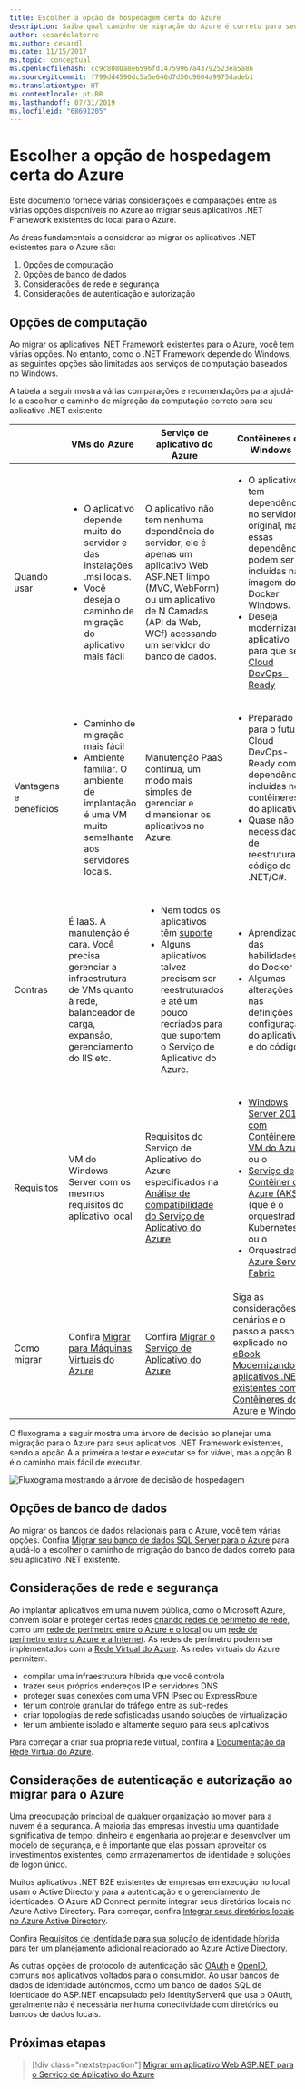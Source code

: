 ```yaml
---
title: Escolher a opção de hospedagem certa do Azure
description: Saiba qual caminho de migração do Azure é correto para seu aplicativo Web ASP.NET.
author: cesardelatorre
ms.author: cesardl
ms.date: 11/15/2017
ms.topic: conceptual
ms.openlocfilehash: cc9c8080a8e6596fd14759967a43792523ea5a86
ms.sourcegitcommit: f799dd4590dc5a5e646d7d50c9604a9975dadeb1
ms.translationtype: HT
ms.contentlocale: pt-BR
ms.lasthandoff: 07/31/2019
ms.locfileid: "68691205"
---
```

# <a name="choose-the-right-azure-hosting-option"></a>Escolher a opção de hospedagem certa do Azure 

Este documento fornece várias considerações e comparações entre as várias opções disponíveis no Azure ao migrar seus aplicativos .NET Framework existentes do local para o Azure.

As áreas fundamentais a considerar ao migrar os aplicativos .NET existentes para o Azure são:

1.  Opções de computação
2.  Opções de banco de dados
3.  Considerações de rede e segurança
4.  Considerações de autenticação e autorização

## <a name="compute-choices"></a>Opções de computação

Ao migrar os aplicativos .NET Framework existentes para o Azure, você tem várias opções.  No entanto, como o .NET Framework depende do Windows, as seguintes opções são limitadas aos serviços de computação baseados no Windows.

A tabela a seguir mostra várias comparações e recomendações para ajudá-lo a escolher o caminho de migração da computação correto para seu aplicativo .NET existente.

|                 | VMs do Azure | Serviço de aplicativo do Azure | Contêineres do Windows |
|-----------------|-----------|-------------------|--------------------|
|Quando usar      |<ul><li>O aplicativo depende muito do servidor e das instalações .msi locais.</li><li>Você deseja o caminho de migração do aplicativo mais fácil</li></ul>|O aplicativo não tem nenhuma dependência do servidor, ele é apenas um aplicativo Web ASP.NET limpo (MVC, WebForm) ou um aplicativo de N Camadas (API da Web, WCf) acessando um servidor do banco de dados. |<ul><li>O aplicativo tem dependências no servidor original, mas essas dependências podem ser incluídas na imagem do Docker Windows.</li><li>Deseja modernizar o aplicativo para que seja [Cloud DevOps-Ready](https://docs.microsoft.com/dotnet/standard/modernize-with-azure-and-containers/lift-and-shift-existing-apps-devops/reasons-to-lift-and-shift-existing-net-apps-to-cloud-devops-ready-applications)</li></ul>|
|Vantagens e benefícios  |<ul><li>Caminho de migração mais fácil</li><li>Ambiente familiar. O ambiente de implantação é uma VM muito semelhante aos servidores locais.</li></ul> |Manutenção PaaS contínua, um modo mais simples de gerenciar e dimensionar os aplicativos no Azure. |<ul><li>Preparado para o futuro, Cloud DevOps-Ready com dependências incluídas nos contêineres do aplicativo.</li><li>Quase não há necessidade de reestruturar o código do .NET/C#.</li></ul> |
|Contras             |É IaaS. A manutenção é cara. Você precisa gerenciar a infraestrutura de VMs quanto à rede, balanceador de carga, expansão, gerenciamento do IIS etc. |<ul><li>Nem todos os aplicativos têm [suporte](http://www.migratetoazure.net/ReadinessAssessment)</li><li>Alguns aplicativos talvez precisem ser reestruturados e até um pouco recriados para que suportem o Serviço de Aplicativo do Azure.</li></ul> |<ul><li>Aprendizado das habilidades do Docker</li><li>Algumas alterações nas definições de configuração do aplicativo e do código</li></ul>|
|Requisitos |VM do Windows Server com os mesmos requisitos do aplicativo local | Requisitos do Serviço de Aplicativo do Azure especificados na [Análise de compatibilidade do Serviço de Aplicativo do Azure](https://www.migratetoazure.net/Resources). |<ul><li>[Windows Server 2016 com Contêineres - VM do Azure](https://azuremarketplace.microsoft.com/marketplace/apps/Microsoft.WindowsServer?tab=Overview)<br />ou o</li><li>[Serviço de Contêiner do Azure (AKS)](https://azure.microsoft.com/services/container-service/) (que é o orquestrador Kubernetes)<br />ou o<li>Orquestrador [Azure Service Fabric](https://azure.microsoft.com/services/service-fabric/)</li></ul> |
|Como migrar |Confira [Migrar para Máquinas Virtuais do Azure](https://go.microsoft.com/fwlink/?linkid=862531) | Confira [Migrar o Serviço de Aplicativo do Azure](https://go.microsoft.com/fwlink/?linkid=862532) | Siga as considerações, cenários e o passo a passo explicado no [eBook Modernizando os aplicativos .NET existentes com Contêineres do Azure e Windows](https://aka.ms/liftandshiftwithcontainersebook) |

 O fluxograma a seguir mostra uma árvore de decisão ao planejar uma migração para o Azure para seus aplicativos .NET Framework existentes, sendo a opção A a primeira a testar e executar se for viável, mas a opção B é o caminho mais fácil de executar.

![Fluxograma mostrando a árvore de decisão de hospedagem](media/dotnet-howto-choose-migration/decision-tree.png)

## <a name="database-choices"></a>Opções de banco de dados

Ao migrar os bancos de dados relacionais para o Azure, você tem várias opções. Confira [Migrar seu banco de dados SQL Server para o Azure](https://go.microsoft.com/fwlink/?linkid=862533) para ajudá-lo a escolher o caminho de migração do banco de dados correto para seu aplicativo .NET existente.

## <a name="networking-and-security-considerations"></a>Considerações de rede e segurança

Ao implantar aplicativos em uma nuvem pública, como o Microsoft Azure, convém isolar e proteger certas redes [criando redes de perímetro de rede](https://docs.microsoft.com/azure/architecture/reference-architectures/dmz/), como um [rede de perímetro entre o Azure e o local](https://docs.microsoft.com/azure/architecture/reference-architectures/dmz/secure-vnet-hybrid) ou um [rede de perímetro entre o Azure e a Internet](https://docs.microsoft.com/azure/architecture/reference-architectures/dmz/secure-vnet-dmz). As redes de perímetro podem ser implementados com a [Rede Virtual do Azure](https://docs.microsoft.com/azure/virtual-network/virtual-networks-overview).
As redes virtuais do Azure permitem:

- compilar uma infraestrutura híbrida que você controla
- trazer seus próprios endereços IP e servidores DNS
- proteger suas conexões com uma VPN IPsec ou ExpressRoute
- ter um controle granular do tráfego entre as sub-redes
- criar topologias de rede sofisticadas usando soluções de virtualização
- ter um ambiente isolado e altamente seguro para seus aplicativos
 
Para começar a criar sua própria rede virtual, confira a [Documentação da Rede Virtual do Azure](https://docs.microsoft.com/azure/virtual-network/).

## <a name="authentication-and-authorization-considerations-when-migrating-to-azure"></a>Considerações de autenticação e autorização ao migrar para o Azure

Uma preocupação principal de qualquer organização ao mover para a nuvem é a segurança. A maioria das empresas investiu uma quantidade significativa de tempo, dinheiro e engenharia ao projetar e desenvolver um modelo de segurança, e é importante que elas possam aproveitar os investimentos existentes, como armazenamentos de identidade e soluções de logon único.

Muitos aplicativos .NET B2E existentes de empresas em execução no local usam o Active Directory para a autenticação e o gerenciamento de identidades.  O Azure AD Connect permite integrar seus diretórios locais no Azure Active Directory.  Para começar, confira [Integrar seus diretórios locais no Azure Active Directory](https://docs.microsoft.com/azure/active-directory/connect/active-directory-aadconnect).

Confira [Requisitos de identidade para sua solução de identidade híbrida](https://docs.microsoft.com/azure/active-directory/active-directory-hybrid-identity-design-considerations-business-needs) para ter um planejamento adicional relacionado ao Azure Active Directory.

As outras opções de protocolo de autenticação são [OAuth](https://en.wikipedia.org/wiki/OAuth) e [OpenID](https://en.wikipedia.org/wiki/OpenID), comuns nos aplicativos voltados para o consumidor.  Ao usar bancos de dados de identidade autônomos, como um banco de dados SQL de Identidade do ASP.NET encapsulado pelo IdentityServer4 que usa o OAuth, geralmente não é necessária nenhuma conectividade com diretórios ou bancos de dados locais.

## <a name="next-steps"></a>Próximas etapas

> [!div class="nextstepaction"]
> [Migrar um aplicativo Web ASP.NET para o Serviço de Aplicativo do Azure](dotnet-howto-migrate-app-service.md)
